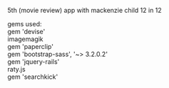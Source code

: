 5th (movie review) app with mackenzie child 12 in 12  

gems used:  
gem 'devise'  
imagemagik  
gem 'paperclip'  
gem 'bootstrap-sass', '~> 3.2.0.2'  
gem 'jquery-rails'  
raty.js  
gem 'searchkick'